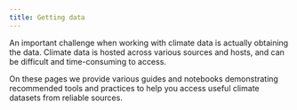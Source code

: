 ```yaml
---
title: Getting data
---
```


An important challenge when working with climate data is actually obtaining the data. Climate data is hosted across various sources and hosts, and can be difficult and time-consuming to access. 

On these pages we provide various guides and notebooks demonstrating recommended tools and practices to help you access useful climate datasets from reliable sources. 
